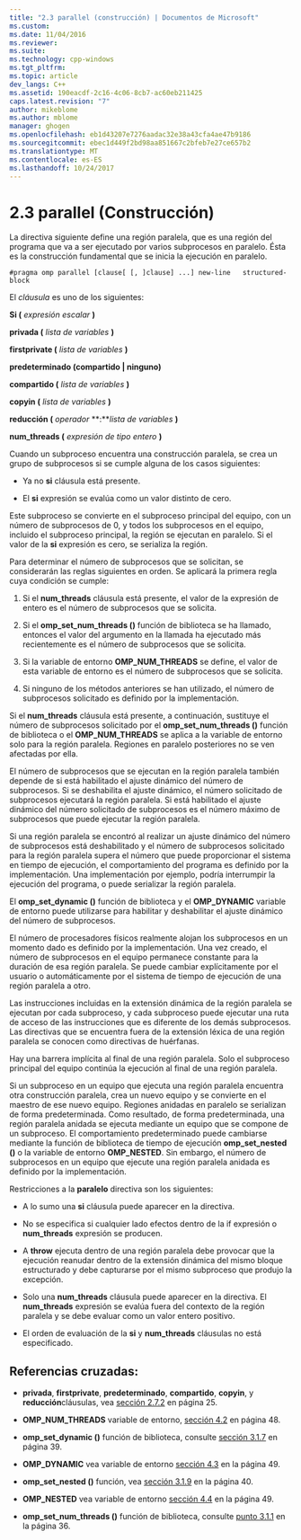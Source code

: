 ```yaml
---
title: "2.3 parallel (construcción) | Documentos de Microsoft"
ms.custom: 
ms.date: 11/04/2016
ms.reviewer: 
ms.suite: 
ms.technology: cpp-windows
ms.tgt_pltfrm: 
ms.topic: article
dev_langs: C++
ms.assetid: 190eacdf-2c16-4c06-8cb7-ac60eb211425
caps.latest.revision: "7"
author: mikeblome
ms.author: mblome
manager: ghogen
ms.openlocfilehash: eb1d43207e7276aadac32e38a43cfa4ae47b9186
ms.sourcegitcommit: ebec1d449f2bd98aa851667c2bfeb7e27ce657b2
ms.translationtype: MT
ms.contentlocale: es-ES
ms.lasthandoff: 10/24/2017
---
```

# <a name="23-parallel-construct"></a>2.3 parallel (Construcción)
La directiva siguiente define una región paralela, que es una región del programa que va a ser ejecutado por varios subprocesos en paralelo. Ésta es la construcción fundamental que se inicia la ejecución en paralelo.  
  
```  
#pragma omp parallel [clause[ [, ]clause] ...] new-line   structured-block  
```  
  
 El *cláusula* es uno de los siguientes:  
  
 **Si (** *expresión escalar* **)**  
  
 **privada (** *lista de variables* **)**  
  
 **firstprivate (** *lista de variables* **)**  
  
 **predeterminado (compartido &#124; ninguno)**  
  
 **compartido (** *lista de variables* **)**  
  
 **copyin (** *lista de variables* **)**  
  
 **reducción (** *operador* **:***lista de variables* **)**   
  
 **num_threads (** *expresión de tipo entero* **)**  
  
 Cuando un subproceso encuentra una construcción paralela, se crea un grupo de subprocesos si se cumple alguna de los casos siguientes:  
  
-   Ya no **si** cláusula está presente.  
  
-   El **si** expresión se evalúa como un valor distinto de cero.  
  
 Este subproceso se convierte en el subproceso principal del equipo, con un número de subprocesos de 0, y todos los subprocesos en el equipo, incluido el subproceso principal, la región se ejecutan en paralelo. Si el valor de la **si** expresión es cero, se serializa la región.  
  
 Para determinar el número de subprocesos que se solicitan, se considerarán las reglas siguientes en orden. Se aplicará la primera regla cuya condición se cumple:  
  
1.  Si el **num_threads** cláusula está presente, el valor de la expresión de entero es el número de subprocesos que se solicita.  
  
2.  Si el **omp_set_num_threads ()** función de biblioteca se ha llamado, entonces el valor del argumento en la llamada ha ejecutado más recientemente es el número de subprocesos que se solicita.  
  
3.  Si la variable de entorno **OMP_NUM_THREADS** se define, el valor de esta variable de entorno es el número de subprocesos que se solicita.  
  
4.  Si ninguno de los métodos anteriores se han utilizado, el número de subprocesos solicitado es definido por la implementación.  
  
 Si el **num_threads** cláusula está presente, a continuación, sustituye el número de subprocesos solicitado por el **omp_set_num_threads ()** función de biblioteca o el **OMP_NUM_THREADS** se aplica a la variable de entorno solo para la región paralela. Regiones en paralelo posteriores no se ven afectadas por ella.  
  
 El número de subprocesos que se ejecutan en la región paralela también depende de si está habilitado el ajuste dinámico del número de subprocesos. Si se deshabilita el ajuste dinámico, el número solicitado de subprocesos ejecutará la región paralela. Si está habilitado el ajuste dinámico del número solicitado de subprocesos es el número máximo de subprocesos que puede ejecutar la región paralela.  
  
 Si una región paralela se encontró al realizar un ajuste dinámico del número de subprocesos está deshabilitado y el número de subprocesos solicitado para la región paralela supera el número que puede proporcionar el sistema en tiempo de ejecución, el comportamiento del programa es definido por la implementación. Una implementación por ejemplo, podría interrumpir la ejecución del programa, o puede serializar la región paralela.  
  
 El **omp_set_dynamic ()** función de biblioteca y el **OMP_DYNAMIC** variable de entorno puede utilizarse para habilitar y deshabilitar el ajuste dinámico del número de subprocesos.  
  
 El número de procesadores físicos realmente alojan los subprocesos en un momento dado es definido por la implementación. Una vez creado, el número de subprocesos en el equipo permanece constante para la duración de esa región paralela. Se puede cambiar explícitamente por el usuario o automáticamente por el sistema de tiempo de ejecución de una región paralela a otro.  
  
 Las instrucciones incluidas en la extensión dinámica de la región paralela se ejecutan por cada subproceso, y cada subproceso puede ejecutar una ruta de acceso de las instrucciones que es diferente de los demás subprocesos. Las directivas que se encuentra fuera de la extensión léxica de una región paralela se conocen como directivas de huérfanas.  
  
 Hay una barrera implícita al final de una región paralela. Solo el subproceso principal del equipo continúa la ejecución al final de una región paralela.  
  
 Si un subproceso en un equipo que ejecuta una región paralela encuentra otra construcción paralela, crea un nuevo equipo y se convierte en el maestro de ese nuevo equipo. Regiones anidadas en paralelo se serializan de forma predeterminada. Como resultado, de forma predeterminada, una región paralela anidada se ejecuta mediante un equipo que se compone de un subproceso. El comportamiento predeterminado puede cambiarse mediante la función de biblioteca de tiempo de ejecución **omp_set_nested ()** o la variable de entorno **OMP_NESTED**. Sin embargo, el número de subprocesos en un equipo que ejecute una región paralela anidada es definido por la implementación.  
  
 Restricciones a la **paralelo** directiva son los siguientes:  
  
-   A lo sumo una **si** cláusula puede aparecer en la directiva.  
  
-   No se especifica si cualquier lado efectos dentro de la if expresión o **num_threads** expresión se producen.  
  
-   A **throw** ejecuta dentro de una región paralela debe provocar que la ejecución reanudar dentro de la extensión dinámica del mismo bloque estructurado y debe capturarse por el mismo subproceso que produjo la excepción.  
  
-   Solo una **num_threads** cláusula puede aparecer en la directiva. El **num_threads** expresión se evalúa fuera del contexto de la región paralela y se debe evaluar como un valor entero positivo.  
  
-   El orden de evaluación de la **si** y **num_threads** cláusulas no está especificado.  
  
## <a name="cross-references"></a>Referencias cruzadas:  
  
-   **privada**, **firstprivate**, **predeterminado**, **compartido**, **copyin**, y **reducción**cláusulas, vea [sección 2.7.2](../../parallel/openmp/2-7-2-data-sharing-attribute-clauses.md) en página 25.  
  
-   **OMP_NUM_THREADS** variable de entorno, [sección 4.2](../../parallel/openmp/4-2-omp-num-threads.md) en página 48.  
  
-   **omp_set_dynamic ()** función de biblioteca, consulte [sección 3.1.7](../../parallel/openmp/3-1-7-omp-set-dynamic-function.md) en página 39.  
  
-   **OMP_DYNAMIC** vea variable de entorno [sección 4.3](../../parallel/openmp/4-3-omp-dynamic.md) en la página 49.  
  
-   **omp_set_nested ()** función, vea [sección 3.1.9](../../parallel/openmp/3-1-9-omp-set-nested-function.md) en la página 40.  
  
-   **OMP_NESTED** vea variable de entorno [sección 4.4](../../parallel/openmp/4-4-omp-nested.md) en la página 49.  
  
-   **omp_set_num_threads ()** función de biblioteca, consulte [punto 3.1.1](../../parallel/openmp/3-1-1-omp-set-num-threads-function.md) en la página 36.